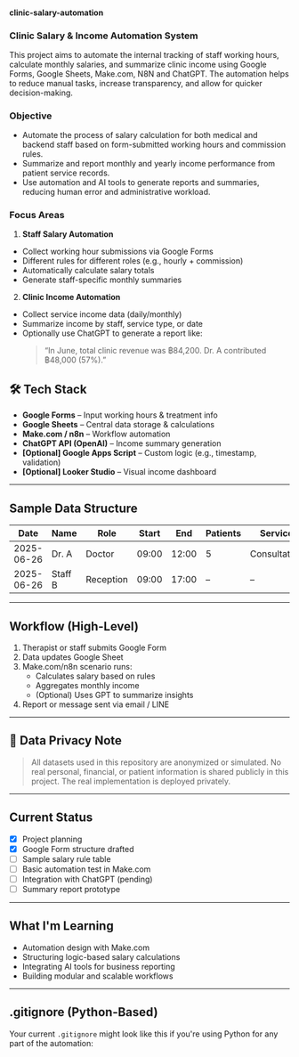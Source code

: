 #### clinic-salary-automation
### Clinic Salary & Income Automation System
This project aims to automate the internal tracking of staff working hours, calculate monthly salaries, and summarize clinic income using Google Forms, Google Sheets, Make.com, N8N and ChatGPT. The automation helps to reduce manual tasks, increase transparency, and allow for quicker decision-making.

### Objective
- Automate the process of salary calculation for both medical and backend staff based on form-submitted working hours and commission rules.
- Summarize and report monthly and yearly income performance from patient service records.
- Use automation and AI tools to generate reports and summaries, reducing human error and administrative workload.

### Focus Areas
1. **Staff Salary Automation**
- Collect working hour submissions via Google Forms
- Different rules for different roles (e.g., hourly + commission)
- Automatically calculate salary totals
- Generate staff-specific monthly summaries
2. **Clinic Income Automation**
- Collect service income data (daily/monthly)
- Summarize income by staff, service type, or date
- Optionally use ChatGPT to generate a report like:
  > “In June, total clinic revenue was ฿84,200. Dr. A contributed ฿48,000 (57%).”

## 🛠️ Tech Stack

- **Google Forms** – Input working hours & treatment info
- **Google Sheets** – Central data storage & calculations
- **Make.com / n8n** – Workflow automation
- **ChatGPT API (OpenAI)** – Income summary generation
- **[Optional] Google Apps Script** – Custom logic (e.g., timestamp, validation)
- **[Optional] Looker Studio** – Visual income dashboard

---

## Sample Data Structure

| Date | Name | Role | Start | End | Patients | Service | Income |
|------|------|------|-------|-----|----------|---------|--------|
| 2025-06-26 | Dr. A | Doctor | 09:00 | 12:00 | 5 | Consultation | 3,000 |
| 2025-06-26 | Staff B | Reception | 09:00 | 17:00 | – | – | – |

---

## Workflow (High-Level)

1. Therapist or staff submits Google Form
2. Data updates Google Sheet
3. Make.com/n8n scenario runs:
   - Calculates salary based on rules
   - Aggregates monthly income
   - (Optional) Uses GPT to summarize insights
4. Report or message sent via email / LINE

---

## 🔐 Data Privacy Note

> All datasets used in this repository are anonymized or simulated. No real personal, financial, or patient information is shared publicly in this project. The real implementation is deployed privately.

---

## Current Status

- [x] Project planning
- [x] Google Form structure drafted
- [ ] Sample salary rule table
- [ ] Basic automation test in Make.com
- [ ] Integration with ChatGPT (pending)
- [ ] Summary report prototype

---

## What I'm Learning

- Automation design with Make.com
- Structuring logic-based salary calculations
- Integrating AI tools for business reporting
- Building modular and scalable workflows

---

## .gitignore (Python-Based)

Your current `.gitignore` might look like this if you're using Python for any part of the automation:

